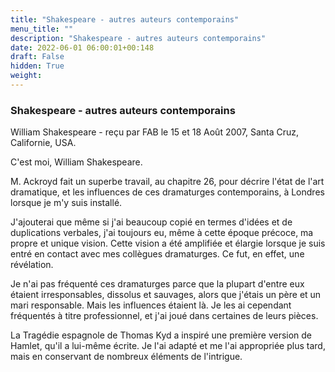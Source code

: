```yaml
---
title: "Shakespeare - autres auteurs contemporains"
menu_title: ""
description: "Shakespeare - autres auteurs contemporains"
date: 2022-06-01 06:00:01+00:148
draft: False
hidden: True
weight:
---
```

### Shakespeare - autres auteurs contemporains

William Shakespeare - reçu par FAB le 15 et 18 Août 2007, Santa Cruz, Californie, USA.

C'est moi, William Shakespeare.

M. Ackroyd fait un superbe travail, au chapitre 26, pour décrire l'état de l'art dramatique, et les influences de ces dramaturges contemporains, à Londres lorsque je m'y suis installé.

J'ajouterai que même si j'ai beaucoup copié en termes d'idées et de duplications verbales, j'ai toujours eu, même à cette époque précoce, ma propre et unique vision. Cette vision a été amplifiée et élargie lorsque je suis entré en contact avec mes collègues dramaturges. Ce fut, en effet, une révélation.

Je n'ai pas fréquenté ces dramaturges parce que la plupart d'entre eux étaient irresponsables, dissolus et sauvages, alors que j'étais un père et un mari responsable. Mais les influences étaient là. Je les ai cependant fréquentés à titre professionnel, et j'ai joué dans certaines de leurs pièces.

La Tragédie espagnole de Thomas Kyd a inspiré une première version de Hamlet, qu'il a lui-même écrite. Je l'ai adapté et me l'ai appropriée plus tard, mais en conservant de nombreux éléments de l'intrigue.